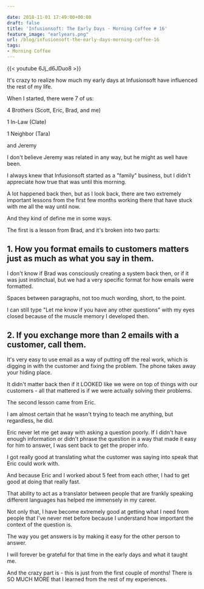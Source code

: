 ```yaml
---

date: 2018-11-01 17:49:00+00:00
draft: false
title: 'Infusionsoft: The Early Days - Morning Coffee # 16'
feature_image: "earlyears.png"
url: /blog/infusionsoft-the-early-days-morning-coffee-16
tags:
- Morning Coffee
---
```


{{< youtube 6Jj_d6JDuo8 >}} 

It's crazy to realize how much my early days at Infusionsoft have influenced the rest of my life.

When I started, there were 7 of us:

4 Brothers (Scott, Eric, Brad, and me)

1 In-Law (Clate)

1 Neighbor (Tara)

and Jeremy

I don't believe Jeremy was related in any way, but he might as well have been. 

I always knew that Infusionsoft started as a "family" business, but I didn't appreciate how true that was until this morning.

A lot happened back then, but as I look back, there are two extremely important lessons from the first few months working there that have stuck with me all the way until now.

And they kind of define me in some ways.

The first is a lesson from Brad, and it's broken into two parts:

## 1. How you format emails to customers matters just as much as what you say in them.

I don't know if Brad was consciously creating a system back then, or if it was just instinctual, but we had a very specific format for how emails were formatted.

Spaces between paragraphs, not too much wording, short, to the point.

I can still type "Let me know if you have any other questions" with my eyes closed because of the muscle memory I developed then.

## 2. If you exchange more than 2 emails with a customer, call them. 

It's very easy to use email as a way of putting off the real work, which is digging in with the customer and fixing the problem. The phone takes away your hiding place.

It didn't matter back then if it LOOKED like we were on top of things with our customers - all that mattered is if we were actually solving their problems.

The second lesson came from Eric. 

I am almost certain that he wasn't trying to teach me anything, but regardless, he did.

Eric never let me get away with asking a question poorly. If I didn't have enough information or didn't phrase the question in a way that made it easy for him to answer, I was sent back to get the proper info.

I got really good at translating what the customer was saying into speak that Eric could work with.

And because Eric and I worked about 5 feet from each other, I had to get good at doing that really fast.

That ability to act as a translator between people that are frankly speaking different languages has helped me immensely in my career. 

Not only that, I have become extremely good at getting what I need from people that I've never met before because I understand how important the context of the question is.

The way you get answers is by making it easy for the other person to answer.

I will forever be grateful for that time in the early days and what it taught me.

And the crazy part is - this is just from the first couple of months! There is SO MUCH MORE that I learned from the rest of my experiences.
